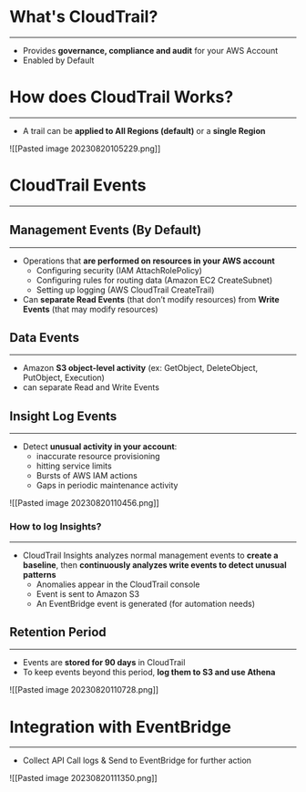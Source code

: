 # What's CloudTrail?
---

* Provides **governance, compliance and audit** for your AWS Account
* Enabled by Default

# How does CloudTrail Works?
---

* A trail can be **applied to All Regions (default)** or a **single Region**

![[Pasted image 20230820105229.png]]

# CloudTrail Events
---

## Management Events (By Default)
---

 * Operations that **are performed on resources in your AWS account**
	 * Configuring security (IAM AttachRolePolicy)
	 * Configuring rules for routing data (Amazon EC2 CreateSubnet)
	 * Setting up logging (AWS CloudTrail CreateTrail)
 * Can **separate Read Events** (that don’t modify resources) from **Write Events** (that may modify resources)

## Data Events
---

* Amazon **S3 object-level activity** (ex: GetObject, DeleteObject, PutObject, Execution)
* can separate Read and Write Events

## Insight Log Events
---

* Detect **unusual activity in your account**:
	* inaccurate resource provisioning
	* hitting service limits
	* Bursts of AWS IAM actions
	* Gaps in periodic maintenance activity

![[Pasted image 20230820110456.png]]

### How to log Insights?
---

* CloudTrail Insights analyzes normal management events to **create a baseline**, then **continuously analyzes write events to detect unusual patterns**
	* Anomalies appear in the CloudTrail console
	* Event is sent to Amazon S3
	* An EventBridge event is generated (for automation needs)

## Retention Period
---

* Events are **stored for 90 days** in CloudTrail
* To keep events beyond this period, **log them to S3 and use Athena**

![[Pasted image 20230820110728.png]]

# Integration with EventBridge
---

* Collect API Call logs & Send to EventBridge for further action

![[Pasted image 20230820111350.png]]
